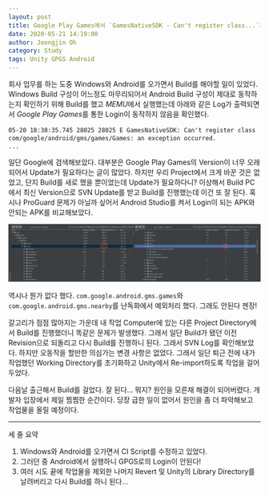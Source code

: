 ```yaml
---
layout: post
title: Google Play Games에서 `GamesNativeSDK - Can't register class...`가 Log에 나왔을 경우
date: 2020-05-21 14:19:00
author: Jeongjin Oh
category: Study
tags: Unity GPGS Android
---
```


회사 업무를 하는 도중 Windows와 Android를 오가면서 Build를 해야할 일이 있었다. Windows Build 구성이 어느정도 마무리되어서 Android Build 구성이 제대로 동작하는지 확인하기 위해 Build를 했고 *MEMU*에서 실행했는데 아래와 같은 Log가 출력되면서 *Google Play Games*를 통한 Login이 동작하지 않음을 확인했다.

```log
05-20 18:38:35.745 28025 28025 E GamesNativeSDK: Can't register class com/google/android/gms/games/Games: an exception occurred.
...
```

일단 Google에 검색해보았다. 대부분은 Google Play Games의 Version이 너무 오래되어서 Update가 필요하다는 글이 많았다. 하지만 우리 Project에서 크게 바꾼 것은 없었고, 단지 Build를 새로 했을 뿐이었는데 Update가 필요하다니? 이상해서 Build PC에서 최신 Version으로 SVN Update를 받고 Build를 진행했는데 이건 또 잘 된다. 혹시나 ProGuard 문제가 아닐까 싶어서 Android Studio를 켜서 Login이 되는 APK와 안되는 APK를 비교해보았다.

![Android Studio](/images/2020-5-21-GamesNativeSDK-Cant-Register-Class/1.png)

역시나 뭔가 없다 했다. `com.google.android.gms.games`와 `com.google.android.gms.nearby`를 난독화에서 예외처리 했다. 그래도 안된다 젠장!

갈고리가 점점 많아지는 가운데 내 작업 Computer에 있는 다른 Project Directory에서 Build를 진행했더니 똑같은 문제가 발생했다. 그래서 일단 Build가 됐던 이전 Revision으로 되돌리고 다시 Build를 진행하니 된다. 그래서 SVN Log를 확인해보았다. 하지만 오동작을 할만한 의심가는 변경 사항은 없었다. 그래서 일단 퇴근 전에 내가 작업했던 Working Directory를 초기화하고 Unity에서 Re-import하도록 작업을 걸어두었다.

다음날 출근해서 Build를 걸었다. 잘 된다... 뭐지? 원인을 모른채 해결이 되어버렸다. 개발자 입장에서 제일 찜찜한 순간이다. 당장 급한 일이 없어서 원인을 좀 더 파악해보고 작업물을 올릴 예정이다.

---

세 줄 요약

1. Windows와 Android를 오가면서 CI Script를 수정하고 있었다.
2. 그러던 중 Android에서 실행하니 GPGS로의 Login이 안된다!
3. 여러 시도 끝에 작업물을 제외한 나머지 Revert 및 Unity의 Library Directory를 날려버리고 다시 Build를 하니 된다...
